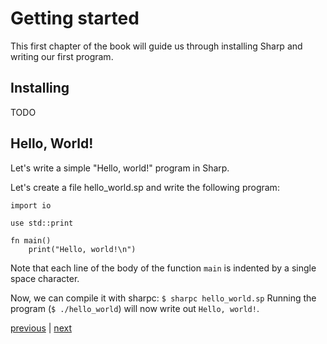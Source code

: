 # Getting started
This first chapter of the book will guide us through installing Sharp and writing our first program.

## Installing
TODO

## Hello, World!
Let's write a simple "Hello, world!" program in Sharp.

Let's create a file hello_world.sp and write the following program:
```
import io

use std::print

fn main()
	print("Hello, world!\n")
```
Note that each line of the body of the function `main` is indented by a single space character.

Now, we can compile it with sharpc: `$ sharpc hello_world.sp`
Running the program (`$ ./hello_world`) will now write out `Hello, world!`.

[previous](00.introduction.md) | [next](02.syntax_semantics.md)